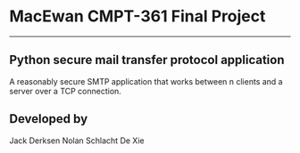 # MacEwan CMPT-361 Final Project

---

## Python secure mail transfer protocol application

A reasonably secure SMTP application that works between n clients and a server
over a TCP connection.


## Developed by

Jack Derksen
Nolan Schlacht
De Xie
